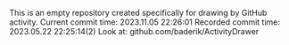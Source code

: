 This is an empty repository created specifically for drawing by GitHub activity.
Current commit time: 2023.11.05 22:26:01
Recorded commit time: 2023.05.22 22:25:14(2)
Look at: github.com/baderik/ActivityDrawer
